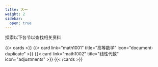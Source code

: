 ```yaml
---
title: 大一
weight: 2
sidebar:
  open: true
---
```


探索以下各节以查找相关资料

<!--more-->

{{< cards >}}
  {{< card link="math1001" title="高等数学" icon="document-duplicate" >}}
  {{< card link="math1002" title="线性代数" icon="adjustments" >}}
{{< /cards >}}
